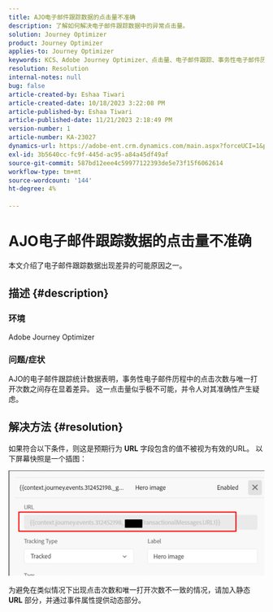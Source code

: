 ```yaml
---
title: AJO电子邮件跟踪数据的点击量不准确
description: 了解如何解决电子邮件跟踪数据中的异常点击量。
solution: Journey Optimizer
product: Journey Optimizer
applies-to: Journey Optimizer
keywords: KCS、Adobe Journey Optimizer、点击量、电子邮件跟踪、事务性电子邮件历程
resolution: Resolution
internal-notes: null
bug: false
article-created-by: Eshaa Tiwari
article-created-date: 10/18/2023 3:22:08 PM
article-published-by: Eshaa Tiwari
article-published-date: 11/21/2023 2:18:49 PM
version-number: 1
article-number: KA-23027
dynamics-url: https://adobe-ent.crm.dynamics.com/main.aspx?forceUCI=1&pagetype=entityrecord&etn=knowledgearticle&id=93b72d14-ca6d-ee11-8df0-6045bd006a22
exl-id: 3b5640cc-fc9f-445d-ac95-a84a45df49af
source-git-commit: 587bd12eee4c59977122393de5e73f15f6062614
workflow-type: tm+mt
source-wordcount: '144'
ht-degree: 4%

---
```


# AJO电子邮件跟踪数据的点击量不准确


本文介绍了电子邮件跟踪数据出现差异的可能原因之一。

## 描述 {#description}


### 环境

Adobe Journey Optimizer

### 问题/症状

AJO的电子邮件跟踪统计数据表明，事务性电子邮件历程中的点击次数与唯一打开次数之间存在显着差异。 这一点击量似乎极不可能，并令人对其准确性产生疑虑。


## 解决方法 {#resolution}


如果符合以下条件，则这是预期行为 <b>URL</b> 字段包含的值不被视为有效的URL。 以下屏幕快照是一个插图：

![](assets/4f440bc7-aa84-ee11-8179-6045bd006149.png)

为避免在类似情况下出现点击次数和唯一打开次数不一致的情况，请加入静态 <b>URL</b> 部分，并通过事件属性提供动态部分。
